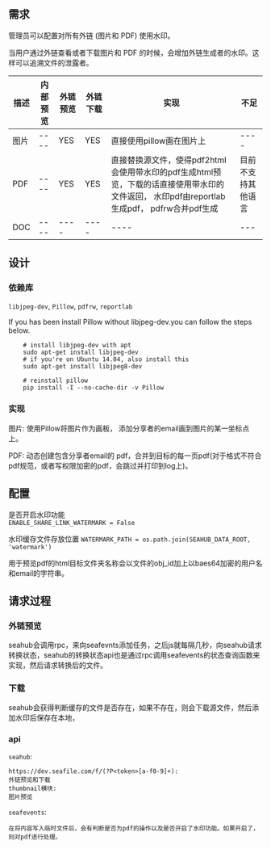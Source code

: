 ## 需求

管理员可以配置对所有外链 (图片和 PDF) 使用水印。

当用户通过外链查看或者下载图片和 PDF 的时候，会增加外链生成者的水印。这样可以追溯文件的泄露者。


| 描述 | 内部预览 | 外链预览 | 外链下载 | 实现 |  不足 |
| -------- | ---------- | ---------- | ---------- | -----------| -------- |
| 图片 | ---- | YES | YES | 直接使用pillow画在图片上 | ---- |
| PDF | ---- | YES | YES | 直接替换源文件，使得pdf2html会使用带水印的pdf生成html预览，下载的话直接使用带水印的文件返回， 水印pdf由reportlab生成pdf， pdfrw合并pdf生成| 目前不支持其他语言 |
| DOC | ---- | ---- | ---- | ---- | --- |

## 设计

### 依赖库

`libjpeg-dev`, `Pillow`, `pdfrw`, `reportlab`


If you has been install Pillow without libjpeg-dev.you can follow the steps below.
```
    # install libjpeg-dev with apt
    sudo apt-get install libjpeg-dev
    # if you're on Ubuntu 14.04, also install this
    sudo apt-get install libjpeg8-dev

    # reinstall pillow
    pip install -I --no-cache-dir -v Pillow
```

### 实现

图片: 使用Pillow将图片作为画板， 添加分享者的email画到图片的某一坐标点上。

PDF: 动态创建包含分享者email的 pdf，合并到目标的每一页pdf(对于格式不符合pdf规范，或者写权限加密的pdf，会跳过并打印到log上)。  


## 配置

是否开启水印功能  
`ENABLE_SHARE_LINK_WATERMARK = False`

水印缓存文件存放位置
`WATERMARK_PATH = os.path.join(SEAHUB_DATA_ROOT, 'watermark')`

用于预览pdf的html目标文件夹名称会以文件的obj_id加上以baes64加密的用户名和email的字符串。


## 请求过程

### 外链预览

seahub会调用rpc，来向seafevnts添加任务，之后js就每隔几秒，向seahub请求转换状态，seahub的转换状态api也是通过rpc调用seafevents的状态查询函数来实现，然后请求转换后的文件。

### 下载

seahub会获得判断缓存的文件是否存在，如果不存在，则会下载源文件，然后添加水印后保存在本地，



### api
`seahub`:  

```
https://dev.seafile.com/f/(?P<token>[a-f0-9]+):
外链预览和下载
thumbnail模块:
图片预览
```



`seafevents`:

```
在将内容写入临时文件后，会有判断是否为pdf的操作以及是否开启了水印功能。如果开启了，则对pdf进行处理。
```